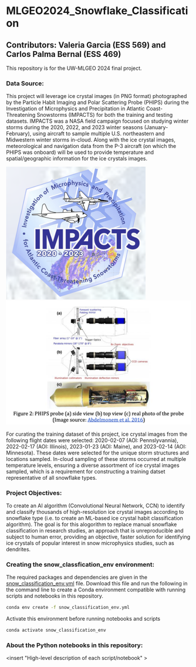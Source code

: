 # MLGEO2024_Snowflake_Classification
## Contributors: Valeria Garcia (ESS 569) and Carlos Palma Bernal (ESS 469)

This repository is for the UW-MLGEO 2024 final project.

### **Data Source:**

This project will leverage ice crystal images (in PNG format) photographed by the Particle Habit Imaging and Polar Scattering Probe (PHIPS) during the Investigation of Microphysics and Precipitation in Atlantic Coast-Threatening Snowstorms (IMPACTS) for both the training and testing datasets. IMPACTS was a NASA field campaign focused on studying winter storms during the 2020, 2022, and 2023 winter seasons (January-February), using aircraft to sample multiple U.S. northeastern and Midwestern winter storms in-cloud. Along with the ice crystal images, meteorological and navigation data from the P-3 aircraft (on which the PHIPS was onboard) will be used to provide temperature and spatial/geographic information for the ice crystals images. 

<img src="https://github.com/UW-MLGEO/MLGEO2024_Snowflake_Classification/blob/main/IMPACTS_logo.png" alt="IMPACTS logo" width="380"> <img src="https://github.com/UW-MLGEO/MLGEO2024_Snowflake_Classification/blob/main/PHIPS_instrument.png" alt="PHIPS Instrument" width="548">

For curating the training dataset of this project, ice crystal images from the following flight dates were selected: 2020-02-07 (AOI: Pennslyvannia), 2022-02-17 (AOI: Illinois), 2023-01-23 (AOI: Maine), and 2023-02-14 (AOI: Minnesota). These dates were selected for the unique storm structures and locations sampled. In-cloud sampling of these storms occurred at multiple temperature levels, ensuring a diverse assortment of ice crystal images sampled, which is a requirement for constructing a training datset representative of all snowflake types. 

### **Project Objectives:**
To create an AI algorithm (Convolutional Neural Network, CCN) to identify and classify thousands of high-resolution ice crystal images according to snowflake type (i.e. to create an ML-based ice crystal habit classification algorithm). The goal is for this alogorithm to replace manual snowflake classification in research studies, an approach that is unreproducible and subject to human error, providing an objective, faster solution for identifying ice crystals of popular interest in snow microphysics studies, such as dendrites. 

### **Creating the snow_classfication_env environment:**
The required packages and dependencies are given in the [snow_classification_env.yml](https://github.com/UW-MLGEO/MLGEO2024_Snowflake_Classification/blob/main/snow_classification_env.yml) file. 
Download this file and run the following in the command line to create a Conda environment compatible with running scripts and notebooks in this repository.
```bash 
conda env create -f snow_classification_env.yml
```
Activate this environment before running notebooks and scripts
```bash 
conda activate snow_classification_env
```
### **About the Python notebooks in this repository:**
<insert "High-level description of each script/notebook" >
